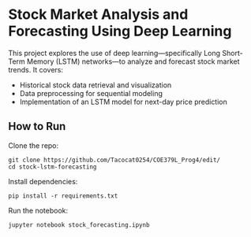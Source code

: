 <H1>Stock Market Analysis and Forecasting Using Deep Learning</H1>
This project explores the use of deep learning—specifically Long Short-Term Memory (LSTM) networks—to analyze and forecast stock market trends. It covers:

- Historical stock data retrieval and visualization
- Data preprocessing for sequential modeling
- Implementation of an LSTM model for next-day price prediction

<H2>How to Run</H2>

Clone the repo:
```
git clone https://github.com/Tacocat0254/COE379L_Prog4/edit/
cd stock-lstm-forecasting
```

Install dependencies:
```
pip install -r requirements.txt
```
Run the notebook:
```
jupyter notebook stock_forecasting.ipynb
```

